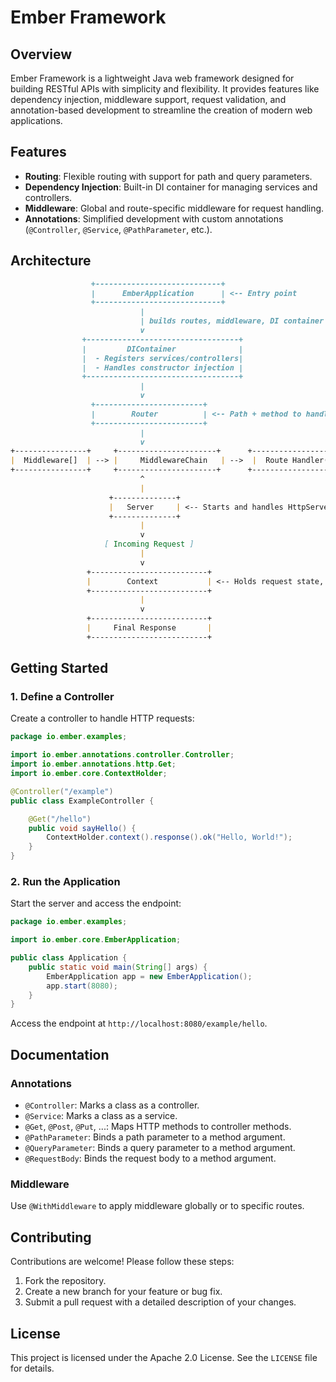 # Ember Framework

## Overview
Ember Framework is a lightweight Java web framework designed for building RESTful APIs with simplicity and flexibility. It provides features like dependency injection, middleware support, request validation, and annotation-based development to streamline the creation of modern web applications.

## Features
- **Routing**: Flexible routing with support for path and query parameters.
- **Dependency Injection**: Built-in DI container for managing services and controllers.
- **Middleware**: Global and route-specific middleware for request handling.
- **Annotations**: Simplified development with custom annotations (`@Controller`, `@Service`, `@PathParameter`, etc.).

## Architecture

```markdown
                  +----------------------------+
                  |      EmberApplication      | <-- Entry point
                  +----------------------------+
                             |
                             | builds routes, middleware, DI container
                             v
                +----------------------------------+
                |         DIContainer              |
                |  - Registers services/controllers|
                |  - Handles constructor injection |
                +----------------------------------+
                             |
                             v
                  +------------------------+
                  |        Router          | <-- Path + method to handler
                  +------------------------+
                             |
                             v
+----------------+     +----------------------+      +-------------------+
|  Middleware[]  | --> |     MiddlewareChain   | -->  |  Route Handler(s) |
+----------------+     +----------------------+      +-------------------+
                             ^
                             |
                      +--------------+
                      |   Server     | <-- Starts and handles HttpServer
                      +--------------+
                             |
                             v
                     [ Incoming Request ]
                             |
                             v
                 +--------------------------+
                 |        Context           | <-- Holds request state, response, etc.
                 +--------------------------+
                             |
                             v
                 +--------------------------+
                 |     Final Response       |
                 +--------------------------+

```


## Getting Started

### 1. Define a Controller
Create a controller to handle HTTP requests:

```java
package io.ember.examples;

import io.ember.annotations.controller.Controller;
import io.ember.annotations.http.Get;
import io.ember.core.ContextHolder;

@Controller("/example")
public class ExampleController {

    @Get("/hello")
    public void sayHello() {
        ContextHolder.context().response().ok("Hello, World!");
    }
}
```

### 2. Run the Application
Start the server and access the endpoint:

```java
package io.ember.examples;

import io.ember.core.EmberApplication;

public class Application {
    public static void main(String[] args) {
        EmberApplication app = new EmberApplication();
        app.start(8080);
    }
}
```

Access the endpoint at `http://localhost:8080/example/hello`.

## Documentation

### Annotations
- `@Controller`: Marks a class as a controller.
- `@Service`: Marks a class as a service.
- `@Get`, `@Post`, `@Put`, ...: Maps HTTP methods to controller methods.
- `@PathParameter`: Binds a path parameter to a method argument.
- `@QueryParameter`: Binds a query parameter to a method argument.
- `@RequestBody`: Binds the request body to a method argument.

### Middleware
Use `@WithMiddleware` to apply middleware globally or to specific routes.


## Contributing
Contributions are welcome! Please follow these steps:
1. Fork the repository.
2. Create a new branch for your feature or bug fix.
3. Submit a pull request with a detailed description of your changes.

## License
This project is licensed under the Apache 2.0 License. See the `LICENSE` file for details.
```
